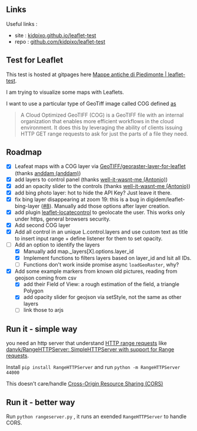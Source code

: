 ## Links 

Useful links : 

- site : [kidpixo.github.io/leaflet-test](https://kidpixo.github.io/leaflet-test)
- repo : [github.com/kidpixo/leaflet-test](https://github.com/kidpixo/leaflet-test)

## Test for Leaflet

This test is hosted at gitpages here [Mappe antiche di Piedimonte | leaflet-test](https://kidpixo.github.io/leaflet-test/).

I am trying to visualize some maps with Leaflets.

I want to use a particular type of GeoTiff image called COG defined [as](https://www.usgs.gov/faqs/what-are-cloud-optimized-geotiffs-cogs) 

> A Cloud Optimized GeoTIFF (COG) is a GeoTIFF file with an internal organization that enables more efficient workflows in the cloud environment.  It does this by leveraging the ability of clients issuing ​HTTP GET range requests to ask for just the parts of a file they need.

## Roadmap 

- [x] Leafeat maps with a COG layer via [GeoTIFF/georaster-layer-for-leaflet](https://github.com/GeoTIFF/georaster-layer-for-leaflet/)  (thanks [anddam (anddam)](https://github.com/anddam))
- [x] add layers to control panel  (thanks [well-it-wasnt-me (Antonio)](https://github.com/well-it-wasnt-me))
- [x] add an opacity slider to the controls (thanks [well-it-wasnt-me (Antonio)](https://github.com/well-it-wasnt-me)) 
- [x] add bing photo layer: hot to hide the API Key? Just leave it there.
- [x] fix bing layer disappearing at zoom 19: this is a bug in digidem/leaflet-bing-layer ([#8](https://github.com/digidem/leaflet-bing-layer/issues/8)). Manually add those options after layer creation.
- [x] add plugin [leaflet-locatecontrol](https://github.com/domoritz/leaflet-locatecontrol)  to geolocate the user. This works only under https, general browsers security.
- [x] Add second COG layer
- [x] Add all control in an unique L.control.layers and use custom text as title to insert input range + define listener for them to set opacity.
- [ ] Add an option to identify the layers 
    - [x] Manually add map._layers[X].options.layer_id
    - [x] Implement functions to filters layers based on layer_id and lsit all IDs. 
    - [ ] Functions don't work inside promise async `loadGeoRaster`, why? 
- [x] Add some example markers from known old pictures, reading from geojson coming from csv
    - [x] add their Field of View: a rough estimation of the field, a triangle Polygon 
    - [x] add opacity slider for geojson via setStyle, not the same as other layers
    - [ ] link those to arjs 

## Run it - simple way 

you need an http server that understand [HTTP range requests](https://developer.mozilla.org/en-US/docs/Web/HTTP/Range_requests) like [danvk/RangeHTTPServer: SimpleHTTPServer with support for Range requests](https://github.com/danvk/RangeHTTPServer/).

Install `pip install RangeHTTPServer` and run `python -m RangeHTTPServer 44000`

This doesn't care/handle [Cross-Origin Resource Sharing (CORS)](https://developer.mozilla.org/en-US/docs/Web/HTTP/CORS)

## Run it - better way 

Run `python rangeserver.py` , it runs an exended `RangeHTTPServer` to handle CORS.
